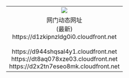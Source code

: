 ﻿<table>
  <tr></tr>
  <tr><td colspan=2 align=center><img src="https://d1zkipnzldg0i0.cloudfront.net/Up/oGate.jpg" /></td></tr>
  <tr><td colspan=2 align=center>网门动态网址<br/>(最新)
<br>https://d1zkipnzldg0i0.cloudfront.net
<br/>
<br>https://d944shqsal4y1.cloudfront.net
<br>https://dt8aq078xze03.cloudfront.net
<br>https://d2x2tn7eseo8mk.cloudfront.net
    </td>
  </tr>
</table>
